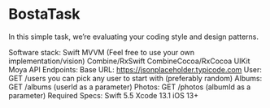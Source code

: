 # BostaTask
In this simple task, we’re evaluating your coding style and design patterns.

Software stack:
Swift
MVVM (Feel free to use your own implementation/vision)
Combine/RxSwift
CombineCocoa/RxCocoa
UIKit
Moya
API Endpoints:
Base URL: https://jsonplaceholder.typicode.com
User: GET /users you can pick any user to start with (preferably random)
Albums: GET /albums (userId as a parameter)
Photos: GET /photos (albumId as a parameter)
Required Specs:
Swift 5.5
Xcode 13.1
iOS 13+
